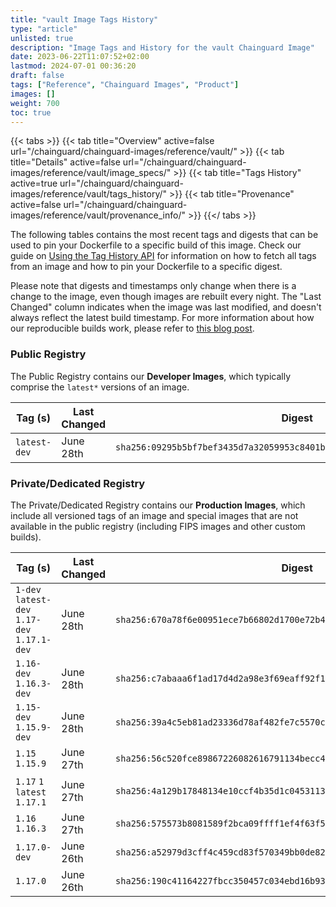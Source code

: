 ```yaml
---
title: "vault Image Tags History"
type: "article"
unlisted: true
description: "Image Tags and History for the vault Chainguard Image"
date: 2023-06-22T11:07:52+02:00
lastmod: 2024-07-01 00:36:20
draft: false
tags: ["Reference", "Chainguard Images", "Product"]
images: []
weight: 700
toc: true
---
```


{{< tabs >}}
{{< tab title="Overview" active=false url="/chainguard/chainguard-images/reference/vault/" >}}
{{< tab title="Details" active=false url="/chainguard/chainguard-images/reference/vault/image_specs/" >}}
{{< tab title="Tags History" active=true url="/chainguard/chainguard-images/reference/vault/tags_history/" >}}
{{< tab title="Provenance" active=false url="/chainguard/chainguard-images/reference/vault/provenance_info/" >}}
{{</ tabs >}}

The following tables contains the most recent tags and digests that can be used to pin your Dockerfile to a specific build of this image. Check our guide on [Using the Tag History API](/chainguard/chainguard-images/using-the-tag-history-api/) for information on how to fetch all tags from an image and how to pin your Dockerfile to a specific digest.

Please note that digests and timestamps only change when there is a change to the image, even though images are rebuilt every night. The "Last Changed" column indicates when the image was last modified, and doesn't always reflect the latest build timestamp. For more information about how our reproducible builds work, please refer to [this blog post](https://www.chainguard.dev/unchained/reproducing-chainguards-reproducible-image-builds).

### Public Registry
The Public Registry contains our **Developer Images**, which typically comprise the `latest*` versions of an image.

| Tag (s)       | Last Changed | Digest                                                                    |
|---------------|--------------|---------------------------------------------------------------------------|
|  `latest-dev` | June 28th    | `sha256:09295b5bf7bef3435d7a32059953c8401bbe7d19a510fdcded209dcc3dcb2297` |


### Private/Dedicated Registry
The Private/Dedicated Registry contains our **Production Images**, which include all versioned tags of an image and special images that are not available in the public registry (including FIPS images and other custom builds).

| Tag (s)                                       | Last Changed | Digest                                                                    |
|-----------------------------------------------|--------------|---------------------------------------------------------------------------|
|  `1-dev` `latest-dev` `1.17-dev` `1.17.1-dev` | June 28th    | `sha256:670a78f6e00951ece7b66802d1700e72b43c0a1c45a4b7a104b707ab22dee523` |
|  `1.16-dev` `1.16.3-dev`                      | June 28th    | `sha256:c7abaaa6f1ad17d4d2a98e3f69eaff92f1242158af53aab8278fbb195ffd7f14` |
|  `1.15-dev` `1.15.9-dev`                      | June 28th    | `sha256:39a4c5eb81ad23336d78af482fe7c5570c50f1c23c3182a5d69c9bf9cfc05acc` |
|  `1.15` `1.15.9`                              | June 27th    | `sha256:56c520fce89867226082616791134becc4c02fc0861b548567311535f6855843` |
|  `1.17` `1` `latest` `1.17.1`                 | June 27th    | `sha256:4a129b17848134e10ccf4b35d1c0453113ba865f045480e0c8b2564e6170923d` |
|  `1.16` `1.16.3`                              | June 27th    | `sha256:575573b8081589f2bca09ffff1ef4f63f50de23befe01b7ab36b765184d40efa` |
|  `1.17.0-dev`                                 | June 26th    | `sha256:a52979d3cff4c459cd83f570349bb0de82cdc232b11ff8f726fe2a37b13cb5e9` |
|  `1.17.0`                                     | June 26th    | `sha256:190c41164227fbcc350457c034ebd16b93ecb44468b1bdd6f9f086dd19ae15f5` |

